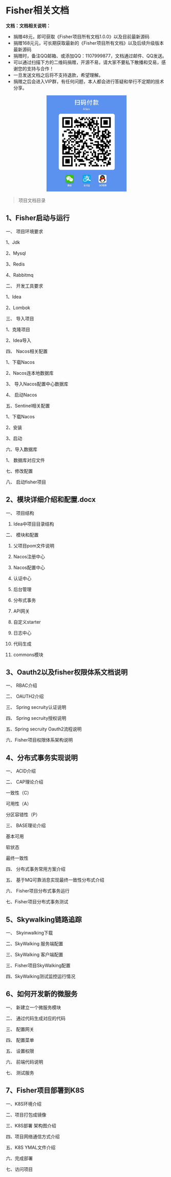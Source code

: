 # Fisher相关文档

**文档：文档相关说明：**

- 捐赠48元，即可获取《Fisher项目所有文档1.0.0》以及目前最新源码
- 捐赠168元元，可长期获取最新的《Fisher项目所有文档》以及后续升级版本最新源码
- 捐赠时，备注QQ邮箱、或添加QQ：1107999877，文档通过邮件、QQ发送。
- 可以通过扫描下方的二维码捐赠，开源不易，请大家不要私下散播和交易，感谢您的支持与合作！
- 一旦发送文档之后将不支持退款，希望理解。
- 捐赠之后会进入VIP群，有任何问题，本人都会进行答疑和举行不定期的技术分享。
  

<p align="center"> 
  <img src="./pay.jpeg" alt="Sample" width="250" height="300"> 
  <!-- <p align="left"> </p> -->
</p>

> 项目文档目录

## 1、Fisher启动与运行

一、 项目环境要求	

1、Jdk	

2、Mysql	

3、Redis	

4、Rabbitmq	

二、 开发工具要求

1、Idea	

2、Lombok

三、 导入项目

1、克隆项目	

2、Idea导入	

四、 Nacos相关配置	

1、下载Nacos	

2、Nacos连本地数据库

3、 导入Nacos配置中心数据库	

4、 启动Nacos

五、Sentinel相关配置	

1、下载Nacos

2、安装

3、启动	

六、导入数据库	

1、 数据库对应文件	

七、修改配置

八、 启动fisher项目	

## 2、模块详细介绍和配置.docx

一、 项目结构	

1. Idea中项目目录结构	

二、 模块和配置	

1. 父项目pom文件说明	

2. Nacos注册中心	

3. Nacos配置中心	

4. 认证中心	

5. 后台管理	

6. 分布式事务

7. API网关	

8. 自定义starter	

9. 日志中心	

10. 代码生成

11. commons模块

## 3、Oauth2以及fisher权限体系文档说明

一、 RBAC介绍

二、 OAUTH2介绍

三、 Spring secruity认证说明

四、 Spring secruity授权说明

五、Spring secruity Oauth2流程说明

六、Fisher项目权限体系架构说明	

## 4、分布式事务实现说明

一、 ACID介绍	

二、 CAP理论介绍

一致性（C）

可用性（A）	

分区容错性（P）

三、 BASE理论介绍	

基本可用	

软状态	

最终一致性

四、 分布式事务常用方案介绍	

五、 基于MQ可靠消息实现最终一致性分布式介绍	

六、 Fisher项目分布式事务运行

七、Fisher项目分布式事务测试

## 5、Skywalking链路追踪

一、 Skyinwalking下载	

二、SkyWalking 服务端配置	

三、SkyWalking 客户端配置	

三、Fisher项目SkyWalking配置	

四、SkyWalking测试监控运行情况	


## 6、如何开发新的微服务

一、 新建立一个微服务模块	

二、 通过代码生成对应的代码	

三、 配置网关

四、 配置菜单	

五、 设置权限	

六、 前端代码说明	

七、 测试服务	

## 7、Fisher项目部署到K8S

一、K8S环境介绍	

二、项目打包成镜像	

三、K8S部署 架构图介绍	

四、项目网络通信方式介绍	

五、K8S YMAL文件介绍	

六、完成部署	

七、访问项目	

 
